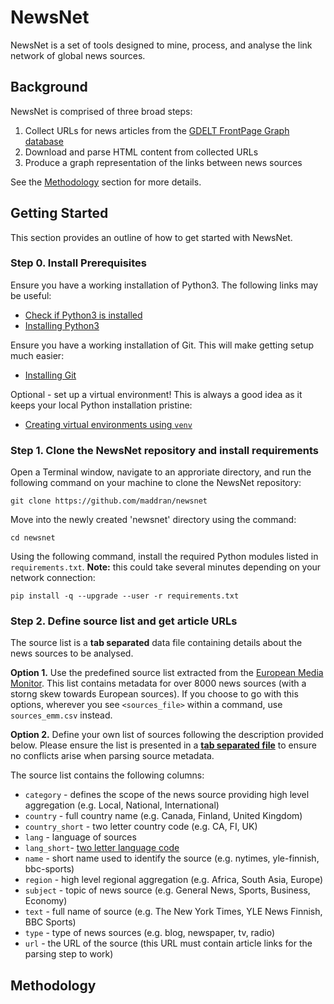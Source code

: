 # NewsNet

NewsNet is a set of tools designed to mine, process, and analyse the link network of global news sources.

## Background

NewsNet is comprised of three broad steps:

1. Collect URLs for news articles from the [GDELT FrontPage Graph database](https://blog.gdeltproject.org/announcing-gdelt-global-frontpage-graph-gfg/)
2. Download and parse HTML content from collected URLs
3. Produce a graph representation of the links between news sources

See the [Methodology](#-methodology) section for more details.

## Getting Started

This section provides an outline of how to get started with NewsNet.

### Step 0. Install Prerequisites

Ensure you have a working installation of Python3. The following links may be useful:

* [Check if Python3 is installed](https://phoenixnap.com/kb/check-python-version)
* [Installing Python3](https://realpython.com/installing-python/)

Ensure you have a working installation of Git. This will make getting setup much easier:

* [Installing Git](https://git-scm.com/book/en/v2/Getting-Started-Installing-Git)

Optional - set up a virtual environment! This is always a good idea as it keeps your local Python installation pristine:

* [Creating virtual environments using `venv`](https://docs.python.org/3/library/venv.html)

### Step 1. Clone the NewsNet repository and install requirements

Open a Terminal window, navigate to an approriate directory, and run the following command on your machine to clone the NewsNet repository:

`git clone https://github.com/maddran/newsnet`

Move into the newly created 'newsnet' directory using the command:

`cd newsnet`

Using the following command, install the required Python modules listed in `requirements.txt`. **Note:** this could take several minutes depending on your network connection:

`pip install -q --upgrade --user -r requirements.txt`

### Step 2. Define source list and get article URLs

The source list is a **tab separated** data file containing details about the news sources to be analysed. 

**Option 1.** Use the predefined source list extracted from the [European Media Monitor](https://emm.newsbrief.eu/NewsBrief/sourceslist/en/list.html). This list contains metadata for over 8000 news sources (with a storng skew towards European sources). If you choose to go with this options, wherever you see `<sources_file>` within a command, use `sources_emm.csv` instead.

**Option 2.** Define your own list of sources following the description provided below. Please ensure the list is presented in a **[tab separated file](https://en.wikipedia.org/wiki/Tab-separated_values)** to ensure no conflicts arise when parsing source metadata.

The source list contains the following columns:

* `category` - defines the scope of the news source providing high level aggregation (e.g. Local, National, International)
* `country` - full country name (e.g. Canada, Finland, United Kingdom)
* `country_short` - two letter country code (e.g. CA, FI, UK)
* `lang` - language of sources
* `lang_short`- [two letter language code](https://en.wikipedia.org/wiki/List_of_ISO_639-1_codes)
* `name` - short name used to identify the source (e.g. nytimes, yle-finnish, bbc-sports)
* `region` - high level regional aggregation (e.g. Africa, South Asia, Europe)
* `subject` - topic of news source (e.g. General News, Sports, Business, Economy)
* `text` - full name of source (e.g. The New York Times, YLE News Finnish, BBC Sports)
* `type` - type of news sources (e.g. blog, newspaper, tv, radio)
* `url` - the URL of the source (this URL must contain article links for the parsing step to work)

## Methodology